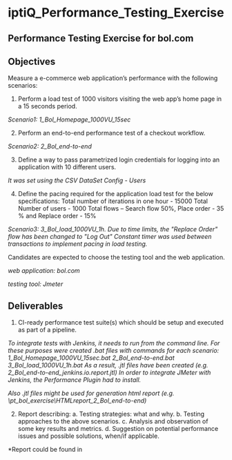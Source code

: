# iptiQ_Performance_Testing_Exercise

## Performance Testing Exercise for bol.com
## Objectives
Measure a e-commerce web application’s performance with the following scenarios:
1.	Perform a load test of 1000 visitors visiting the web app’s home page in a 15 seconds period. 

*Scenario1: 1_Bol_Homepage_1000VU_15sec*

2.	Perform an end-to-end performance test of a checkout workflow.

*Scenario2: 2_Bol_end-to-end*

3.	Define a way to pass parametrized login credentials for logging into an application with 10 different users.

*It was set using the CSV DataSet Config - Users*

4.	Define the pacing required for the application load test for the below specifications:
Total number of iterations in one hour - 15000
Total Number of users - 1000
Total flows – Search flow 50%, Place order - 35 % and Replace order - 15%

*Scenario3: 3_Bol_load_1000VU_1h. Due to time limits, the "Replace Order" flow has been changed to "Log Out"*
*Constant timer was used between transactions to implement pacing in load testing.*

Candidates are expected to choose the testing tool and the web application.

*web application: bol.com*

*testing tool: Jmeter*

## Deliverables
1.	CI-ready performance test suite(s) which should be setup and executed as part of a pipeline.

*To integrate tests with Jenkins, it needs to run from the command line. For these purposes were created .bat files with commands for each scenario:
1_Bol_Homepage_1000VU_15sec.bat
2_Bol_end-to-end.bat
3_Bol_load_1000VU_1h.bat
As a result, .jtl files have been created (e.g. 2_Bol_end-to-end_jenkins.io.report.jtl)
In order to integrate JMeter with Jenkins, the Performance Plugin had to install.*

*Also .jtl files might be used for generation html report (e.g. \pt_bol_exercise\HTMLreport_2_Bol_end-to-end)*

2.	Report describing:
a.	Testing strategies: what and why.
b.	Testing approaches to the above scenarios.
c.	Analysis and observation of some key results and metrics.
d.	Suggestion on potential performance issues and possible solutions, when/if applicable.

*Report could be found in 
